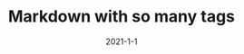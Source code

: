 ---
title: Markdown with so many tags
date: 2021-1-1
tags:
- markdown
- with
- so
- many
- tags
- i
- am
- not
- kidding
- you
---